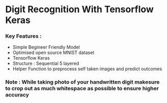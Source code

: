 <h1><centre>Digit Recognition With Tensorflow Keras</centre></h1>

<h3> Key Features :</h3>
<ul>
  <li>Simple Begineer Friendly Model</li>
  <li>Optimised open source MNIST dataset</li>
  <li>Tensorflow Keras </li>
  <li>Structure : Sequential 5 layered</li>
  <li>Helper Function to preprocess self taken images and predict outcomes</li>
</ul>

<h3><b>Note :</b> While taking photo of your handwritten digit makesure to crop out as much whitespace as possible to ensure higher accuracy</h3>
